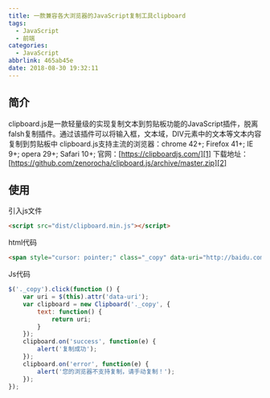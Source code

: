```yaml
---
title: 一款兼容各大浏览器的JavaScript复制工具clipboard
tags:
  - JavaScript
  - 前端
categories:
  - JavaScript
abbrlink: 465ab45e
date: 2018-08-30 19:32:11
---
```


## 简介
clipboard.js是一款轻量级的实现复制文本到剪贴板功能的JavaScript插件，脱离falsh复制插件。通过该插件可以将输入框，文本域，DIV元素中的文本等文本内容复制到剪贴板中 
clipboard.js支持主流的浏览器：chrome 42+; Firefox 41+; IE 9+; opera 29+; Safari 10+; 
官网：[https://clipboardjs.com/][1]
下载地址：[https://github.com/zenorocha/clipboard.js/archive/master.zip][2]

## 使用
引入js文件
```html
<script src="dist/clipboard.min.js"></script>
```
html代码
```html
<span style="cursor: pointer;" class="_copy" data-uri="http://baidu.com">复制地址</span>
```
Js代码
```js
$('._copy').click(function () {
    var uri = $(this).attr('data-uri');
    var clipboard = new Clipboard('._copy', {
        text: function() {
            return uri;
        }
    });
    clipboard.on('success', function(e) {
        alert('复制成功');
    });
    clipboard.on('error', function(e) {
        alert('您的浏览器不支持复制，请手动复制！');
    });
});
```

  [1]: https://clipboardjs.com/
  [2]: https://github.com/zenorocha/clipboard.js/archive/master.zip